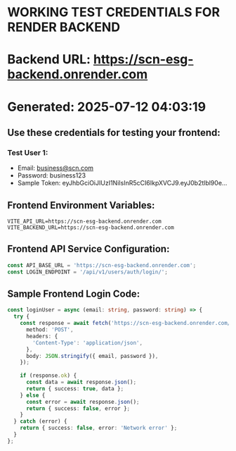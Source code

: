 
# WORKING TEST CREDENTIALS FOR RENDER BACKEND
# Backend URL: https://scn-esg-backend.onrender.com
# Generated: 2025-07-12 04:03:19

## Use these credentials for testing your frontend:


### Test User 1:
- Email: business@scn.com
- Password: business123
- Sample Token: eyJhbGciOiJIUzI1NiIsInR5cCI6IkpXVCJ9.eyJ0b2tlbl90e...


## Frontend Environment Variables:
```
VITE_API_URL=https://scn-esg-backend.onrender.com
VITE_BACKEND_URL=https://scn-esg-backend.onrender.com
```

## Frontend API Service Configuration:
```typescript
const API_BASE_URL = 'https://scn-esg-backend.onrender.com';
const LOGIN_ENDPOINT = '/api/v1/users/auth/login/';
```

## Sample Frontend Login Code:
```typescript
const loginUser = async (email: string, password: string) => {
  try {
    const response = await fetch('https://scn-esg-backend.onrender.com/api/v1/users/auth/login/', {
      method: 'POST',
      headers: {
        'Content-Type': 'application/json',
      },
      body: JSON.stringify({ email, password }),
    });
    
    if (response.ok) {
      const data = await response.json();
      return { success: true, data };
    } else {
      const error = await response.json();
      return { success: false, error };
    }
  } catch (error) {
    return { success: false, error: 'Network error' };
  }
};
```
